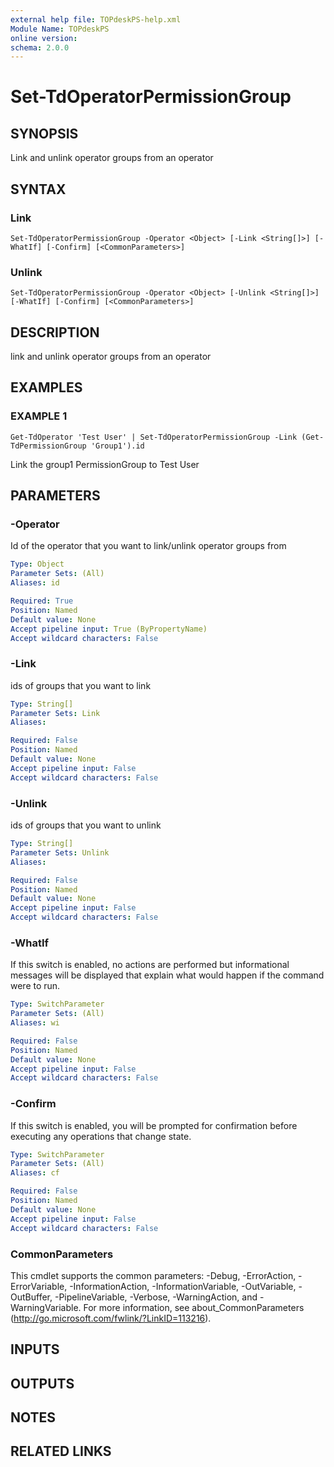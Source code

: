 ```yaml
---
external help file: TOPdeskPS-help.xml
Module Name: TOPdeskPS
online version:
schema: 2.0.0
---
```


# Set-TdOperatorPermissionGroup

## SYNOPSIS
Link and unlink operator groups from an operator

## SYNTAX

### Link
```
Set-TdOperatorPermissionGroup -Operator <Object> [-Link <String[]>] [-WhatIf] [-Confirm] [<CommonParameters>]
```

### Unlink
```
Set-TdOperatorPermissionGroup -Operator <Object> [-Unlink <String[]>] [-WhatIf] [-Confirm] [<CommonParameters>]
```

## DESCRIPTION
link and unlink operator groups from an operator

## EXAMPLES

### EXAMPLE 1
```
Get-TdOperator 'Test User' | Set-TdOperatorPermissionGroup -Link (Get-TdPermissionGroup 'Group1').id
```

Link the group1 PermissionGroup to Test User

## PARAMETERS

### -Operator
Id of the operator that you want to link/unlink operator groups from

```yaml
Type: Object
Parameter Sets: (All)
Aliases: id

Required: True
Position: Named
Default value: None
Accept pipeline input: True (ByPropertyName)
Accept wildcard characters: False
```

### -Link
ids of groups that you want to link

```yaml
Type: String[]
Parameter Sets: Link
Aliases:

Required: False
Position: Named
Default value: None
Accept pipeline input: False
Accept wildcard characters: False
```

### -Unlink
ids of groups that you want to unlink

```yaml
Type: String[]
Parameter Sets: Unlink
Aliases:

Required: False
Position: Named
Default value: None
Accept pipeline input: False
Accept wildcard characters: False
```

### -WhatIf
If this switch is enabled, no actions are performed but informational messages will be displayed that explain what would happen if the command were to run.

```yaml
Type: SwitchParameter
Parameter Sets: (All)
Aliases: wi

Required: False
Position: Named
Default value: None
Accept pipeline input: False
Accept wildcard characters: False
```

### -Confirm
If this switch is enabled, you will be prompted for confirmation before executing any operations that change state.

```yaml
Type: SwitchParameter
Parameter Sets: (All)
Aliases: cf

Required: False
Position: Named
Default value: None
Accept pipeline input: False
Accept wildcard characters: False
```

### CommonParameters
This cmdlet supports the common parameters: -Debug, -ErrorAction, -ErrorVariable, -InformationAction, -InformationVariable, -OutVariable, -OutBuffer, -PipelineVariable, -Verbose, -WarningAction, and -WarningVariable.
For more information, see about_CommonParameters (http://go.microsoft.com/fwlink/?LinkID=113216).

## INPUTS

## OUTPUTS

## NOTES

## RELATED LINKS
